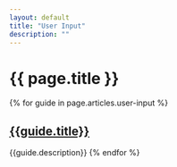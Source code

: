 ```yaml
---
layout: default
title: "User Input"
description: ""
---
```

# {{ page.title }}

{% for guide in page.articles.user-input %}
## [{{guide.title}}]({{guide.url}}) 
{{guide.description}}
{% endfor %}